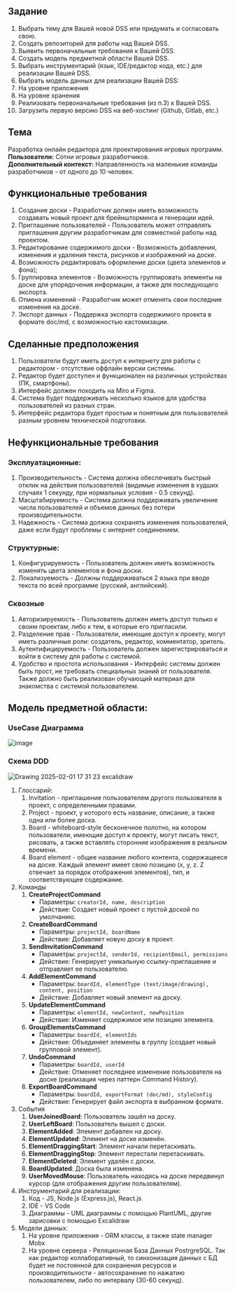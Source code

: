## Задание
1. Выбрать тему для Вашей новой DSS или придумать и согласовать свою.
2. Создать репозиторий для работы над Вашей DSS.
3. Выявить первоначальные требования к Вашей DSS.
4. Создать модель предметной области Вашей DSS.
5. Выбрать инструментарий (язык, IDE/редактор кода, etc.) для реализации Вашей DSS.
6. Выбрать модель данных для реализации Вашей DSS:
  1. На уровне приложения
  2. На уровне хранения
7. Реализовать первоначальные требования (из п.3) к Вашей DSS.
8. Загрузить первую версию DSS на веб-хостинг (Github, Gitlab, etc.)
## Тема  
Разработка онлайн редактора для проектирования игровых программ.  
**Пользователи:** Сотни игровых разработчиков.  
**Дополнительный контекст:** Направленность на маленькие команды разработчиков - от одного до 10 человек.
## Функциональные требования
1. Создание доски - Разработчик должен иметь возможность создавать новый проект для брейншторминга и генерации идей.
2. Приглашение пользователей - Пользователь может отправлять приглашения другим разработчикам для совместной работы над проектом.
3. Редактирование содержимого доски - Возможность добавления, изменения и удаления текста, рисунков и изображений на доске.
4. Возможность редактировать оформление доски (цвета элементов и фона);
5. Группировка элементов - Возможность группировать элементы на доске для упорядочения информации, а также для последующего экспорта.
6. Отмена изменений - Разработчик может отменять свои последние изменения на доске.
7. Экспорт данных - Поддержка экспорта содержимого проекта в формате doc/md, с возможностью кастомизации.
## Сделанные предположения
1. Пользователи будут иметь доступ к интернету для работы с редактором - отсутствие оффлайн версии системы.
2. Редактор будет доступен и функционален на различных устройствах (ПК, смартфоны).
3. Интерфейс должен походить на Miro и Figma.
4. Система будет поддерживать несколько языков для удобства пользователей из разных стран.
5. Интерфейс редактора будет простым и понятным для пользователей разным уровнем технической подготовки.
## Нефункциональные требования
### Эксплуатационные:
1. Производительность - Система должна обеспечивать быстрый  отклик на действия пользователей (видимые изменения в худших случаях 1 секунду, при нормальных условия - 0.5 секунд).
2. Масштабируемость - Система должна поддерживать увеличение числа пользователей и объемов данных без потери производительности.
3. Надежность - Система должна сохранять изменения пользователей, даже если будут проблемы с интернет соединением.
### Структурные:
1. Конфигурируемость - Пользователь должен иметь возможность изменять цвета элементов и фона доски.
2. Локализуемость - Должны поддерживаться 2 языка при вводе текста по всей программе (русский, английский).
### Сквозные
1. Авторизируемость - Пользователь должен иметь доступ только к своим проектам, либо к тем, в которые его пригласили.
2. Разделение прав - Пользователи, имеющие доступ к проекту, могут иметь различные роли: создатель, редактор, комментатор, зритель.
3. Аутентифицируемость - Пользователь должен зарегистрироваться и войти в систему для работы с системой.
4. Удобство и простота использования - Интерфейс системы должен быть прост, не требовать специальных знаний от пользователя. Также должно быть реализован обучающий материал для знакомства с системой пользователем.

## Модель предметной области:
### UseCase Диаграмма
![image](https://github.com/user-attachments/assets/09c9a9aa-cb0b-4f60-b2bb-1872f01d1e76)
### Схема DDD
![Drawing 2025-02-01 17 31 23 excalidraw](https://github.com/user-attachments/assets/cb535927-6a7f-4415-819c-5aeb0bb93b45)
1. Глоссарий:
	1. Invitation - приглашение пользователем другого пользователя в проект, с определенными правами.
	2. Project - проект, у которого есть название, описание, а также одна или более доска.
	3. Board - whiteboard-style бесконечное полотно, на котором пользователи, имеющие доступ к проекту, могут писать текст, рисовать, а также вставлять сторонние изображения в реальном времени.
	4. Board element - общее название любого контента, содержащееся на доске. Каждый элемент имеет свою позицию (x, y, z. Z отвечает за порядок отображения элементов), тип, и соответствующее содержание.
2. Команды
	1. **CreateProjectCommand**
	    - Параметры: `creatorId, name, description`		        
	    - Действие: Создает новый проект с пустой доской по умолчанию.        
	2. **CreateBoardCommand**		    
	    - Параметры: `projectId, boardName`		        
	    - Действие: Добавляет новую доску в проект.		        
	3. **SendInvitationCommand**		    
	    - Параметры: `projectId, senderId, recipientEmail, permissions`	        
	    - Действие: Генерирует уникальную ссылку-приглашение и отправляет ее пользователю.		        
	4. **AddElementCommand**    
	    - Параметры: `boardId, elementType (text/image/drawing), content, position`		        
	    - Действие: Добавляет новый элемент на доску.		        
	5. **UpdateElementCommand**		    
	    - Параметры: `elementId, newContent, newPosition`		        
	    - Действие: Изменяет содержимое или позицию элемента.		        
	6. **GroupElementsCommand**		    
	    - Параметры: `boardId, elementIds`		        
	    - Действие: Объединяет элементы в группу (создает новый групповой элемент).		        
	7. **UndoCommand**		    
	    - Параметры: `boardId, userId`		        
	    - Действие: Отменяет последнее изменение пользователя на доске (реализация через паттерн Command History).		        
	8. **ExportBoardCommand**		    
	    - Параметры: `boardId, exportFormat (doc/md), styleConfig`		        
	    - Действие: Генерирует файл экспорта в выбранном формате.
3. События
	1. **UserJoinedBoard**: Пользователь зашёл на доску.
	2. **UserLeftBoard**: Пользователь вышел с доски.
	3. **ElementAdded**: Элемент добавлен на доску.
	4. **ElementUpdated**: Элемент на доске изменён.
	5. **ElementDraggingStart**: Элемент начали перетаскивать.
	6. **ElementDraggingStop**: Элемент перестали перетаскивать.
	7. **ElementDeleted**: Элемент удалён с доски.
	8. **BoardUpdated**: Доска была изменена.
	9. **UserMovedMouse**: Пользователь находясь на доске передвинул курсор (для отображения другим пользователям).
6. Инструментарий для реализации:  
	1. Код - JS, Node.js (Express.js), React.js
	2. IDE - VS Code
	3. Диаграммы - UML диаграммы с помощью PlantUML, другие зарисовки с помощью Excalidraw
7. Модели данных:
	1. На уровне приложения - ORM классы, а также state manager Mobx
	2. На уровне сервера - Реляционная База Данных PostrgreSQL. Так как редактор коллаборативный, то синхонизация данных с БД будет не постоянной для сохранения ресурсов и производительности - автосохранение по нажатию пользователем, либо по интервалу (30-60 секунд).
